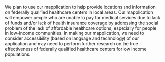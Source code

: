 We plan to use our mapplication to help provide locations and information on federally qualified healthcare centers in local areas. Our mapplication will empower people who are unable to pay for medical services due to lack of funds and/or lack of health insurance coverage by addressing the social problem of the lack of affordable healthcare options, especially for people in low-income communities. In making our mapplication, we need to consider accessibility (based on language and technology) of our application and may need to perform further research on the true effectiveness of federally qualified healthcare centers for low income populations.